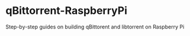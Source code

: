 # qBittorrent-RaspberryPi
Step-by-step guides on building qBittorent and libtorrent on Raspberry Pi
